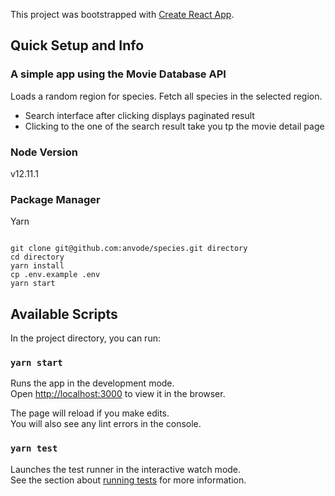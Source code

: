 This project was bootstrapped with [Create React App](https://github.com/facebook/create-react-app).

## Quick Setup and Info

### A simple app using the Movie Database API

Loads a random region for species. Fetch all species in the selected region.

* Search interface after clicking displays paginated result
* Clicking to the one of the search result take you tp the movie detail page

### Node Version

v12.11.1

### Package Manager

Yarn

```

git clone git@github.com:anvode/species.git directory
cd directory
yarn install
cp .env.example .env
yarn start

```

## Available Scripts

In the project directory, you can run:

### `yarn start`

Runs the app in the development mode.<br />
Open [http://localhost:3000](http://localhost:3000) to view it in the browser.

The page will reload if you make edits.<br />
You will also see any lint errors in the console.

### `yarn test`

Launches the test runner in the interactive watch mode.<br />
See the section about [running tests](https://facebook.github.io/create-react-app/docs/running-tests) for more information.
